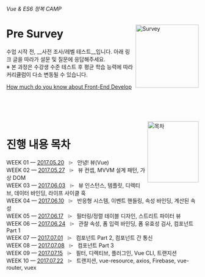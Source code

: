 ###### Vue & ES6 정복 CAMP

<img src="../Assets/survey.png" alt="Survey" align="right" width="165" height="165">

# Pre Survey

수업 시작 전, __사전 조사/레벨 테스트__입니다. 아래 링크 글을 따라가 설문 및 질문에 응답해주세요.<br>
※ 본 과정은 수강생 수준 테스트 후 평균 학습 능력에 따라 커리큘럼이 다소 변동될 수 있습니다.

[How much do you know about Front-End Develop](https://goo.gl/cmZVkz)

<br>
<br>
<br>
<br>

<img src="../Assets/table-of-contents.png" alt="목차" align="right" width="134" height="160">

# 진행 내용 목차

WEEK 01 — [2017.05.20](./README/0520.md) &nbsp; ⌲ &nbsp; 안녕! 뷰(Vue) <br>
WEEK 02 — [2017.05.27](./README/0527.md) &nbsp; ⌲ &nbsp; 뷰 컨셉, MVVM 설계 패턴, 가상 DOM<br>
WEEK 03 — [2017.06.03](./README/0603.md) &nbsp; ⌲ &nbsp; 뷰 인스턴스, 템플릿, 디렉티브, 데이터 바인딩, 라이프 사이클 훅<br>
WEEK 04 — [2017.06.10](./README/0610.md) &nbsp; ⌲ &nbsp; 반응형 시스템, 이벤트 핸들링, 속성 바인딩, 계산된 속성<br>
WEEK 05 — [2017.06.17](./README/0617.md) &nbsp; ⌲ &nbsp; 필터링/정렬 테이블 디자인, 스트리트 파이터 뷰<br>
WEEK 06 — [2017.06.24](./README/0624.md) &nbsp; ⌲ &nbsp; 관찰 속성, 폼 입력 바인딩, 폼 유효성 검사, 컴포넌트 Part 1<br>
WEEK 07 — [2017.07.01](./README/0701.md) &nbsp; ⌲ &nbsp; 컴포넌트 Part 2, 컴포넌트 간 통신<br>
WEEK 08 — [2017.07.08](./README/0708.md) &nbsp; ⌲ &nbsp; 컴포넌트 Part 3<br>
WEEK 09 — [2017.07.15](./README/0715.md) &nbsp; ⌲ &nbsp; 필터, 디렉티브, 플러그인, Vue CLI, 트랜지션<br>
WEEK 10 — [2017.07.22](./README/0722.md) &nbsp; ⌲ &nbsp; 트랜지션, vue-resource, axios, Firebase, vue-router, vuex<br>
